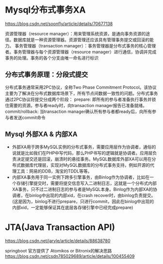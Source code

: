 # Mysql分布式事务XA
https://blog.csdn.net/soonfly/article/details/70677138  

资源管理器（resource manager）：用来管理系统资源，是通向事务资源的途径。数据库就是一种资源管理器。资源管理还应该具有管理事务提交或回滚的能力。
事务管理器（transaction manager）：事务管理器是分布式事务的核心管理者。事务管理器与每个资源管理器（resource
manager）进行通信，协调并完成事务的处理。事务的各个分支由唯一命名进行标识

## 分布式事务原理：分段式提交
分布式事务通常采用2PC协议，全称Two Phase Commitment Protocol。该协议主要为了解决在分布式数据库场景下，所有节点间数据一致性的问题。分布式事务通过2PC协议将提交分成两个阶段：
prepare: 即所有的参与者准备执行事务并锁住需要的资源。参与者ready时，向transaction manager报告已准备就绪。
commit/rollback: 当transaction manager确认所有参与者都ready后，向所有参与者发送commit命令

## Mysql 外部XA & 内部XA
* 外部XA用于跨多MySQL实例的分布式事务，需要应用层作为协调者，通俗的说就是比如我们在PHP中写代码，那么PHP书写的逻辑就是协调者。应用层负责决定提交还是回滚，崩溃时的悬挂事务。MySQL数据库外部XA可以用在分布式数据库代理层，实现对MySQL数据库的分布式事务支持，例如开源的代理工具：网易的DDB，淘宝的TDDL等等。
* 内部XA事务用于同一实例下跨多引擎事务，由Binlog作为协调者，比如在一个存储引擎提交时，需要将提交信息写入二进制日志，这就是一个分布式内部XA事务，只不过二进制日志的参与者是MySQL本身。Binlog作为内部XA的协调者，在binlog中出现的内部xid，在crash recover时，由binlog负责提交。(这是因为，binlog不进行prepare，只进行commit，因此在binlog中出现的内部xid，一定能够保证其在底层各存储引擎中已经完成prepare)

# JTA(Java Transaction API)
https://blog.csdn.net/jaryle/article/details/88638780

springboot 官方提供了 Atomikos or Bitronix的解决思路
https://blog.csdn.net/csdn785029689/article/details/100455409